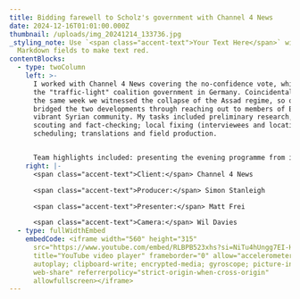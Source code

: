 ```yaml
---
title: Bidding farewell to Scholz's government with Channel 4 News
date: 2024-12-16T01:01:00.000Z
thumbnail: /uploads/img_20241214_133736.jpg
_styling_note: Use `<span class="accent-text">Your Text Here</span>` within
  Markdown fields to make text red.
contentBlocks:
  - type: twoColumn
    left: >-
      I worked with Channel 4 News covering the no-confidence vote, which ended
      the "traffic-light" coalition government in Germany. Coincidentally, in
      the same week we witnessed the collapse of the Assad regime, so our piece
      bridged the two developments through reaching out to members of Berlin's
      vibrant Syrian community. My tasks included preliminary research, location
      scouting and fact-checking; local fixing (interviewees and locations) and
      scheduling; translations and field production.


      Team highlights included: presenting the evening programme from inside the Reichstag building; following a provocative far-right demonstration, and the clashes with counter-protesters; running vox pops on Sonnenallee, in the heart of Berlin's multiethnic Neukölln district and among the patrons of Berlin Philharmonic; accessing AfD's parliamentary whip, Dr Berndt Baumann.
    right: |-
      <span class="accent-text">Client:</span> Channel 4 News

      <span class="accent-text">Producer:</span> Simon Stanleigh

      <span class="accent-text">Presenter:</span> Matt Frei

      <span class="accent-text">Camera:</span> Wil Davies
  - type: fullWidthEmbed
    embedCode: <iframe width="560" height="315"
      src="https://www.youtube.com/embed/RLBPB523xhs?si=NiTu4hUngg7EI-HA"
      title="YouTube video player" frameborder="0" allow="accelerometer;
      autoplay; clipboard-write; encrypted-media; gyroscope; picture-in-picture;
      web-share" referrerpolicy="strict-origin-when-cross-origin"
      allowfullscreen></iframe>
---
```

